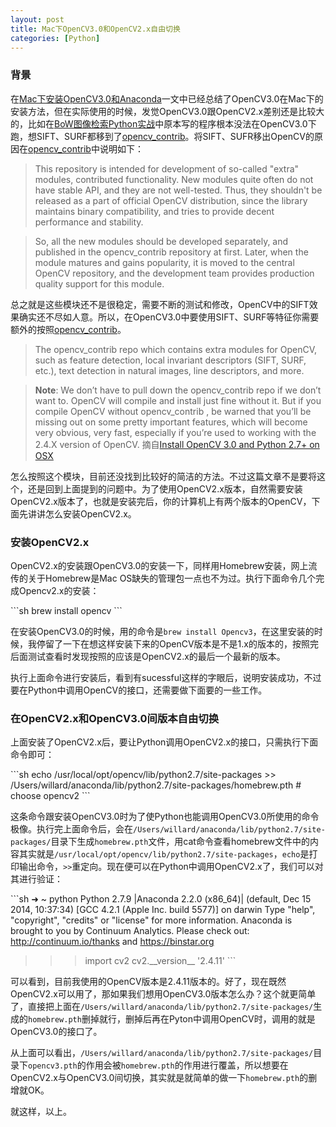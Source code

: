 ```yaml
---
layout: post
title: Mac下OpenCV3.0和OpenCV2.x自由切换
categories: [Python]
---
```


### 背景

在[Mac下安装OpenCV3.0和Anaconda][1]一文中已经总结了OpenCV3.0在Mac下的安装方法，但在实际使用的时候，发觉OpenCV3.0跟OpenCV2.x差别还是比较大的，比如在[BoW图像检索Python实战][2]中原本写的程序根本没法在OpenCV3.0下跑，想SIFT、SURF都移到了[opencv\_contrib][3]。将SIFT、SUFR移出OpenCV的原因在[opencv\_contrib][4]中说明如下：

> This repository is intended for development of so-called "extra" modules, contributed functionality. New modules quite often do not have stable API, and they are not well-tested. Thus, they shouldn't be released as a part of official OpenCV distribution, since the library maintains binary compatibility, and tries to provide decent performance and stability.

> So, all the new modules should be developed separately, and published in the opencv\_contrib repository at first. Later, when the module matures and gains popularity, it is moved to the central OpenCV repository, and the development team provides production quality support for this module.

总之就是这些模块还不是很稳定，需要不断的测试和修改，OpenCV中的SIFT效果确实还不尽如人意。所以，在OpenCV3.0中要使用SIFT、SURF等特征你需要额外的按照[opencv\_contrib][5]。

> The opencv\_contrib  repo which contains extra modules for OpenCV, such as feature detection, local invariant descriptors (SIFT, SURF, etc.), text detection in natural images, line descriptors, and more.

> **Note**: We don’t have to pull down the opencv\_contrib  repo if we don’t want to. OpenCV will compile and install just fine without it. But if you compile OpenCV without opencv\_contrib , be warned that you’ll be missing out on some pretty important features, which will become very obvious, very fast, especially if you’re used to working with the 2.4.X version of OpenCV.                    摘自[Install OpenCV 3.0 and Python 2.7+ on OSX][6]

怎么按照这个模块，目前还没找到比较好的简洁的方法。不过这篇文章不是要将这个，还是回到上面提到的问题中。为了使用OpenCV2.x版本，自然需要安装OpenCV2.x版本了，也就是安装完后，你的计算机上有两个版本的OpenCV，下面先讲讲怎么安装OpenCV2.x。

### 安装OpenCV2.x
OpenCV2.x的安装跟OpenCV3.0的安装一下，同样用Homebrew安装，网上流传的关于Homebrew是Mac OS缺失的管理包一点也不为过。执行下面命令几个完成Opencv2.x的安装：

\`\`\`sh
brew install opencv
\`\`\`

在安装OpenCV3.0的时候，用的命令是`brew install Opencv3`，在这里安装的时候，我停留了一下在想这样安装下来的OpenCV版本是不是1.x的版本的，按照完后面测试查看时发现按照的应该是OpenCV2.x的最后一个最新的版本。

执行上面命令进行安装后，看到有sucessful这样的字眼后，说明安装成功，不过要在Python中调用OpenCV的接口，还需要做下面要的一些工作。

### 在OpenCV2.x和OpenCV3.0间版本自由切换
上面安装了OpenCV2.x后，要让Python调用OpenCV2.x的接口，只需执行下面命令即可：

\`\`\`sh
echo /usr/local/opt/opencv/lib/python2.7/site-packages \>\> /Users/willard/anaconda/lib/python2.7/site-packages/homebrew.pth # choose opencv2
\`\`\`

这条命令跟安装OpenCV3.0时为了使Python也能调用OpenCV3.0所使用的命令极像。执行完上面命令后，会在`/Users/willard/anaconda/lib/python2.7/site-packages/`目录下生成`homebrew.pth`文件，用cat命令查看homebrew文件中的内容其实就是`/usr/local/opt/opencv/lib/python2.7/site-packages`，`echo`是打印输出命令，`>>`重定向。现在便可以在Python中调用OpenCV2.x了，我们可以对其进行验证：

\`\`\`sh
➜  \~  python
Python 2.7.9 |Anaconda 2.2.0 (x86\_64)| (default, Dec 15 2014, 10:37:34)
[GCC 4.2.1 (Apple Inc. build 5577)] on darwin
Type "help", "copyright", "credits" or "license" for more information.
Anaconda is brought to you by Continuum Analytics.
Please check out: http://continuum.io/thanks and https://binstar.org
> > > import cv2
> > > cv2.\_\_version\_\_
'2.4.11'
\`\`\`

可以看到，目前我使用的OpenCV版本是2.4.11版本的。好了，现在既然OpenCV2.x可以用了，那如果我们想用OpenCV3.0版本怎么办？这个就更简单了，直接把上面在`/Users/willard/anaconda/lib/python2.7/site-packages/`生成的`homebrew.pth`删掉就行，删掉后再在Pyton中调用OpenCV时，调用的就是OpenCV3.0的接口了。

从上面可以看出，`/Users/willard/anaconda/lib/python2.7/site-packages/`目录下`opencv3.pth`的作用会被`homebrew.pth`的作用进行覆盖，所以想要在OpenCV2.x与OpenCV3.0间切换，其实就是就简单的做一下`homebrew.pth`的删增就OK。

就这样，以上。

[1]:	http://yongyuan.name/blog/install-opencv3-and-anaconda-in-mac-os.html
[2]:	http://yongyuan.name/blog/practical-BoW-for-image-retrieval-with-python.html
[3]:	https://github.com/itseez/opencv_contrib
[4]:	https://github.com/itseez/opencv_contrib
[5]:	https://github.com/itseez/opencv_contrib
[6]:	https://www.pyimagesearch.com/2015/06/15/install-opencv-3-0-and-python-2-7-on-osx/